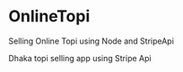 # OnlineTopi
Selling Online Topi using Node and StripeApi

Dhaka topi selling app using Stripe Api


